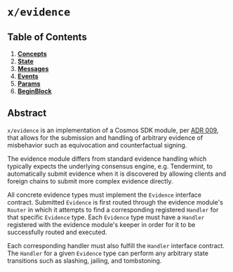 <!--
order: 0
title: Evidence Overview
parent:
  title: "evidence"
-->

# `x/evidence`

## Table of Contents

<!-- TOC -->

1. **[Concepts](01_concepts.md)**
2. **[State](02_state.md)**
3. **[Messages](03_messages.md)**
4. **[Events](04_events.md)**
5. **[Params](05_params.md)**
6. **[BeginBlock](06_begin_block.md)**

## Abstract

`x/evidence` is an implementation of a Cosmos SDK module, per
[ADR 009](./../../../docs/architecture/adr-009-evidence-module.md), that allows
for the submission and handling of arbitrary evidence of misbehavior such as
equivocation and counterfactual signing.

The evidence module differs from standard evidence handling which typically
expects the underlying consensus engine, e.g. Tendermint, to automatically
submit evidence when it is discovered by allowing clients and foreign chains to
submit more complex evidence directly.

All concrete evidence types must implement the `Evidence` interface contract.
Submitted `Evidence` is first routed through the evidence module's `Router` in
which it attempts to find a corresponding registered `Handler` for that specific
`Evidence` type. Each `Evidence` type must have a `Handler` registered with the
evidence module's keeper in order for it to be successfully routed and executed.

Each corresponding handler must also fulfill the `Handler` interface contract.
The `Handler` for a given `Evidence` type can perform any arbitrary state
transitions such as slashing, jailing, and tombstoning.
